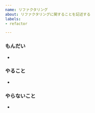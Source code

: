 ```yaml
---
name: リファクタリング
about: リファクタリングに関することを記述する
labels:
- refactor

---
```


### もんだい
- 

### やること
- 

### やらないこと
- 

